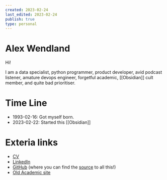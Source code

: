 ```yaml
---
created: 2023-02-24
last_edited: 2023-02-24
publish: true
type: personal
---
```

# Alex Wendland

Hi!

I am a data specialist, python programmer, product developer, avid podcast listener, amature devops engineer, forgetful academic, [[Obsidian]] cult member, and quite bad prioritiser.

# Time Line
- 1993-02-16: Got myself born.
- 2023-02-22: Started this [[Obsidian]]

# Exteria links
- [CV](https://github.com/AlexWendland/CV/blob/main/Alex_Wendland_CV.pdf)
- [LinkedIn](https://www.linkedin.com/in/alex-wendland-phd-666618173/)
- [GitHub](https://github.com/AlexWendland) (where you can find the [source](https://github.com/AlexWendland/public-note) to all this!)
- [Old Academic site](https://warwick.ac.uk/fac/sci/maths/people/staff/wendland/)
